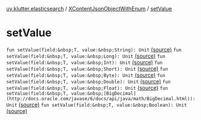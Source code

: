 [uy.klutter.elasticsearch](../index.md) / [XContentJsonObjectWithEnum](index.md) / [setValue](.)


# setValue
`fun setValue(field:&nbsp;T, value:&nbsp;String): Unit` [(source)](https://github.com/kohesive/klutter/blob/master/elasticsearch-jdk7/src/main/kotlin/uy/klutter/elasticsearch/XContent.kt#L9)
`fun setValue(field:&nbsp;T, value:&nbsp;Long): Unit` [(source)](https://github.com/kohesive/klutter/blob/master/elasticsearch-jdk7/src/main/kotlin/uy/klutter/elasticsearch/XContent.kt#L10)
`fun setValue(field:&nbsp;T, value:&nbsp;Int): Unit` [(source)](https://github.com/kohesive/klutter/blob/master/elasticsearch-jdk7/src/main/kotlin/uy/klutter/elasticsearch/XContent.kt#L11)
`fun setValue(field:&nbsp;T, value:&nbsp;Short): Unit` [(source)](https://github.com/kohesive/klutter/blob/master/elasticsearch-jdk7/src/main/kotlin/uy/klutter/elasticsearch/XContent.kt#L12)
`fun setValue(field:&nbsp;T, value:&nbsp;Byte): Unit` [(source)](https://github.com/kohesive/klutter/blob/master/elasticsearch-jdk7/src/main/kotlin/uy/klutter/elasticsearch/XContent.kt#L13)
`fun setValue(field:&nbsp;T, value:&nbsp;Double): Unit` [(source)](https://github.com/kohesive/klutter/blob/master/elasticsearch-jdk7/src/main/kotlin/uy/klutter/elasticsearch/XContent.kt#L14)
`fun setValue(field:&nbsp;T, value:&nbsp;Float): Unit` [(source)](https://github.com/kohesive/klutter/blob/master/elasticsearch-jdk7/src/main/kotlin/uy/klutter/elasticsearch/XContent.kt#L15)
`fun setValue(field:&nbsp;T, value:&nbsp;[BigDecimal](http://docs.oracle.com/javase/6/docs/api/java/math/BigDecimal.html)): Unit` [(source)](https://github.com/kohesive/klutter/blob/master/elasticsearch-jdk7/src/main/kotlin/uy/klutter/elasticsearch/XContent.kt#L16)
`fun setValue(field:&nbsp;T, value:&nbsp;Boolean): Unit` [(source)](https://github.com/kohesive/klutter/blob/master/elasticsearch-jdk7/src/main/kotlin/uy/klutter/elasticsearch/XContent.kt#L17)


